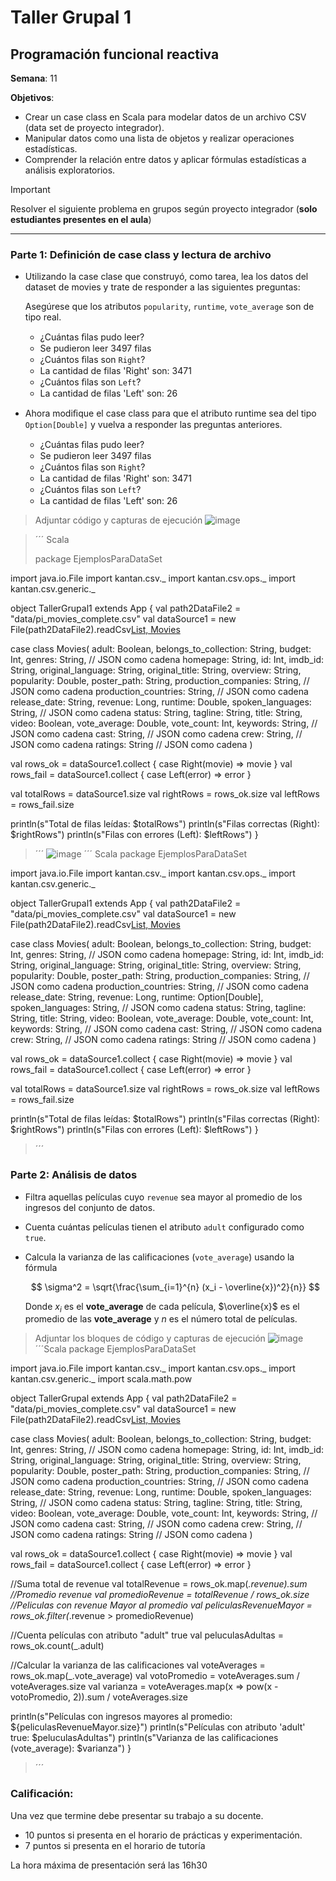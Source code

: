# Taller Grupal  1
## Programación funcional reactiva

**Semana**: 11

**Objetivos**:

- Crear un case class en Scala para modelar datos de un archivo CSV (data set de proyecto integrador).
- Manipular datos como una lista de objetos y realizar operaciones estadísticas.
- Comprender la relación entre datos y aplicar fórmulas estadísticas a análisis exploratorios.

> [!IMPORTANT]
> Resolver el siguiente problema en grupos según proyecto integrador (**solo estudiantes presentes en el aula**)

***



### Parte 1: Definición de case class y lectura de archivo

- Utilizando la case clase que construyó, como tarea, lea los datos del dataset de movies y trate de responder a las siguientes preguntas:

  Asegúrese que los atributos `popularity`, `runtime`, `vote_average` son de tipo real.

  - ¿Cuántas ﬁlas pudo leer?
  - Se pudieron leer 3497 filas
  - ¿Cuántos ﬁlas son `Right`?
  - La cantidad de filas 'Right' son: 3471
  - ¿Cuántos ﬁlas son `Left`?
  - La cantidad de filas 'Left' son: 26

- Ahora modiﬁque el case class para que el atributo runtime sea del tipo
`Option[Double]` y vuelva a responder las preguntas anteriores.

  - ¿Cuántas ﬁlas pudo leer?
  - Se pudieron leer 3497 filas
  - ¿Cuántos ﬁlas son `Right`?
  - La cantidad de filas 'Right' son: 3471
  - ¿Cuántos ﬁlas son `Left`?
  - La cantidad de filas 'Left' son: 26


> Adjuntar código y capturas de ejecución
> ![image](https://github.com/user-attachments/assets/2fc6f7cf-710e-4724-8e99-5b727e813ec3)

> ´´´ Scala
> 
> package EjemplosParaDataSet

import java.io.File
import kantan.csv._
import kantan.csv.ops._
import kantan.csv.generic._

object TallerGrupal1 extends App {
  val path2DataFile2 = "data/pi_movies_complete.csv"
  val dataSource1 = new File(path2DataFile2).readCsv[List, Movies](rfc.withHeader(true).withCellSeparator(';'))

  case class Movies(
                     adult: Boolean,
                     belongs_to_collection: String,
                     budget: Int,
                     genres: String, // JSON como cadena
                     homepage: String,
                     id: Int,
                     imdb_id: String,
                     original_language: String,
                     original_title: String,
                     overview: String,
                     popularity: Double,
                     poster_path: String,
                     production_companies: String, // JSON como cadena
                     production_countries: String, // JSON como cadena
                     release_date: String,
                     revenue: Long,
                     runtime: Double,
                     spoken_languages: String, // JSON como cadena
                     status: String,
                     tagline: String,
                     title: String,
                     video: Boolean,
                     vote_average: Double,
                     vote_count: Int,
                     keywords: String, // JSON como cadena
                     cast: String, // JSON como cadena
                     crew: String, // JSON como cadena
                     ratings: String // JSON como cadena
                   )

  val rows_ok = dataSource1.collect {
    case Right(movie) => movie
  }
  val rows_fail = dataSource1.collect {
    case Left(error) => error
  }

  val totalRows = dataSource1.size
  val rightRows = rows_ok.size
  val leftRows = rows_fail.size

  println(s"Total de filas leídas: $totalRows")
  println(s"Filas correctas (Right): $rightRows")
  println(s"Filas con errores (Left): $leftRows")
}

> ´´´
> ![image](https://github.com/user-attachments/assets/dce827fe-aa28-4fa0-b669-25384d8234f2)
´´´ Scala
> package EjemplosParaDataSet

import java.io.File
import kantan.csv._
import kantan.csv.ops._
import kantan.csv.generic._

object TallerGrupal1 extends App {
  val path2DataFile2 = "data/pi_movies_complete.csv"
  val dataSource1 = new File(path2DataFile2).readCsv[List, Movies](rfc.withHeader(true).withCellSeparator(';'))

  case class Movies(
                     adult: Boolean,
                     belongs_to_collection: String,
                     budget: Int,
                     genres: String, // JSON como cadena
                     homepage: String,
                     id: Int,
                     imdb_id: String,
                     original_language: String,
                     original_title: String,
                     overview: String,
                     popularity: Double,
                     poster_path: String,
                     production_companies: String, // JSON como cadena
                     production_countries: String, // JSON como cadena
                     release_date: String,
                     revenue: Long,
                     runtime: Option[Double],
                     spoken_languages: String, // JSON como cadena
                     status: String,
                     tagline: String,
                     title: String,
                     video: Boolean,
                     vote_average: Double,
                     vote_count: Int,
                     keywords: String, // JSON como cadena
                     cast: String, // JSON como cadena
                     crew: String, // JSON como cadena
                     ratings: String // JSON como cadena
                   )

  val rows_ok = dataSource1.collect {
    case Right(movie) => movie
  }
  val rows_fail = dataSource1.collect {
    case Left(error) => error
  }

  val totalRows = dataSource1.size
  val rightRows = rows_ok.size
  val leftRows = rows_fail.size

  println(s"Total de filas leídas: $totalRows")
  println(s"Filas correctas (Right): $rightRows")
  println(s"Filas con errores (Left): $leftRows")
}

> ´´´


### Parte 2: Análisis de datos

- Filtra aquellas películas cuyo `revenue` sea mayor al promedio de los ingresos del conjunto de datos.
- Cuenta cuántas películas tienen el atributo `adult` configurado como `true`.
- Calcula la varianza de las calificaciones (`vote_average`) usando la fórmula

  $$
  \sigma^2 = \sqrt{\frac{\sum_{i=1}^{n} (x_i - \overline{x})^2}{n}}
  $$

  Donde $x_i$ es el **vote_average** de cada película, $\overline{x}$ es el promedio de las **vote_average** y $n$ es el número total de películas.

> Adjuntar los bloques de código y capturas de ejecución
> ![image](https://github.com/user-attachments/assets/f7037a1a-9fae-4c36-8f9d-9a36733437ad)
> ´´´Scala
> package EjemplosParaDataSet

import java.io.File
import kantan.csv._
import kantan.csv.ops._
import kantan.csv.generic._
import scala.math.pow

object TallerGrupal extends App {
  val path2DataFile2 = "data/pi_movies_complete.csv"
  val dataSource1 = new File(path2DataFile2).readCsv[List, Movies](rfc.withHeader(true).withCellSeparator(';'))

  case class Movies(
                     adult: Boolean,
                     belongs_to_collection: String,
                     budget: Int,
                     genres: String, // JSON como cadena
                     homepage: String,
                     id: Int,
                     imdb_id: String,
                     original_language: String,
                     original_title: String,
                     overview: String,
                     popularity: Double,
                     poster_path: String,
                     production_companies: String, // JSON como cadena
                     production_countries: String, // JSON como cadena
                     release_date: String,
                     revenue: Long,
                     runtime: Double,
                     spoken_languages: String, // JSON como cadena
                     status: String,
                     tagline: String,
                     title: String,
                     video: Boolean,
                     vote_average: Double,
                     vote_count: Int,
                     keywords: String, // JSON como cadena
                     cast: String, // JSON como cadena
                     crew: String, // JSON como cadena
                     ratings: String // JSON como cadena
                   )

  val rows_ok = dataSource1.collect {
    case Right(movie) => movie
  }
  val rows_fail = dataSource1.collect {
    case Left(error) => error
  }

  //Suma total de revenue
  val totalRevenue = rows_ok.map(_.revenue).sum
  //Promedio revenue
  val promedioRevenue = totalRevenue / rows_ok.size
  //Peliculas con revenue Mayor al promedio
  val peliculasRevenueMayor = rows_ok.filter(_.revenue > promedioRevenue)

  //Cuenta películas con atributo "adult" true
  val peluculasAdultas = rows_ok.count(_.adult)

  //Calcular la varianza de las calificaciones
  val voteAverages = rows_ok.map(_.vote_average)
  val votoPromedio = voteAverages.sum / voteAverages.size
  val varianza = voteAverages.map(x => pow(x - votoPromedio, 2)).sum / voteAverages.size

  println(s"Películas con ingresos mayores al promedio: ${peliculasRevenueMayor.size}")
  println(s"Películas con atributo 'adult' true: $peluculasAdultas")
  println(s"Varianza de las calificaciones (vote_average): $varianza")
}

> ´´´


### Calificación:

Una vez que termine debe presentar su trabajo a su docente.

- 10 puntos si presenta en el horario de prácticas y experimentación.
- 7 puntos si presenta en el horario de tutoría

La hora máxima de presentación será las 16h30
